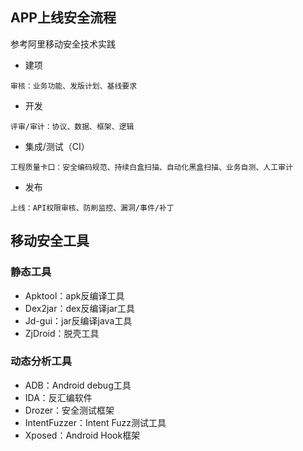 ## APP上线安全流程
参考阿里移动安全技术实践

* 建项

```
审核：业务功能、发版计划、基线要求
```

* 开发

```
评审/审计：协议、数据、框架、逻辑
```

* 集成/测试（CI）

```
工程质量卡口：安全编码规范、持续白盒扫描、自动化黑盒扫描、业务自测、人工审计
```

* 发布

```
上线：API权限审核、防刷监控、漏洞/事件/补丁
```


## 移动安全工具
### 静态工具
* Apktool：apk反编译工具
* Dex2jar：dex反编译jar工具
* Jd-gui：jar反编译java工具
* ZjDroid：脱壳工具

### 动态分析工具
* ADB：Android debug工具
* IDA：反汇编软件
* Drozer：安全测试框架
* IntentFuzzer：Intent Fuzz测试工具
* Xposed：Android Hook框架
